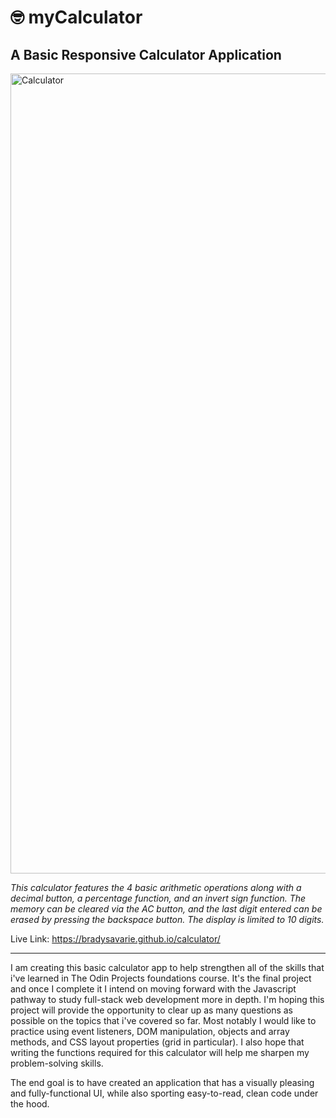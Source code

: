 <h1>🤓 myCalculator</h1>

<h2>A Basic Responsive Calculator Application</h2>

<img width="1280" alt="Calculator" src="https://user-images.githubusercontent.com/106128212/218346724-2a6b4ab7-105f-4a10-a91f-bf2f77291a08.png">

<i>This calculator features the 4 basic arithmetic operations along with a decimal button, a percentage function, and an invert sign function. The memory can be cleared via the AC button, and the last digit entered can be erased by pressing the backspace button. The display is limited to 10 digits.</i>

Live Link: https://bradysavarie.github.io/calculator/

<hr>

I am creating this basic calculator app to help strengthen all of the skills that i've learned in The Odin Projects foundations course. It's the final project and once I complete it I intend on moving forward with the Javascript pathway to study full-stack web development more in depth. I'm hoping this project will provide the opportunity to clear up as many questions as possible on the topics that i've covered so far. Most notably I would like to practice using event listeners, DOM manipulation, objects and array methods, and CSS layout properties (grid in particular). I also hope that writing the functions required for this calculator will help me sharpen my problem-solving skills.

The end goal is to have created an application that has a visually pleasing and fully-functional UI, while also sporting easy-to-read, clean code under the hood.

